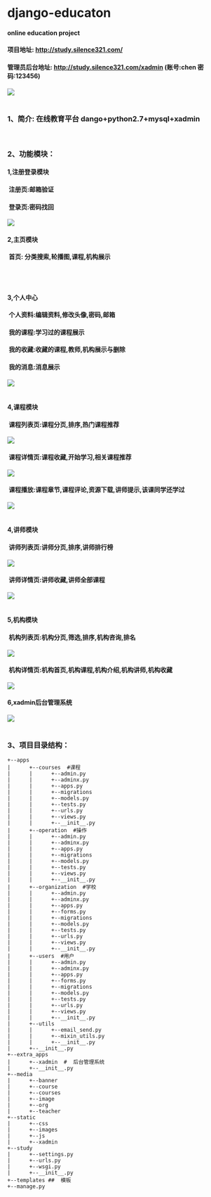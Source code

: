 # django-educaton

#### online education project
#### 项目地址: http://study.silence321.com/ 
#### 管理员后台地址: http://study.silence321.com/xadmin (账号:chen 密码:123456)
<img src="image/index.png"/>
<br/>
<br/>

### 1、简介: 在线教育平台 dango+python2.7+mysql+xadmin
<br/>

### 2、功能模块：
####  1,注册登录模块
####  注册页:邮箱验证
####  登录页:密码找回
<img src="image/register.png"/>
<br/>

####  2,主页模块
####  首页: 分类搜索,轮播图,课程,机构展示
<br/>
<br/>

####  3,个人中心
####  个人资料:编辑资料,修改头像,密码,邮箱
####  我的课程:学习过的课程展示
####  我的收藏:收藏的课程,教师,机构展示与删除
####  我的消息:消息展示
<img src="image/user.png"/>
<br/>
<br/>

####  4,课程模块
####  课程列表页:课程分页,排序,热门课程推荐
<img src="image/course.png"/>
<br/>

####  课程详情页:课程收藏,开始学习,相关课程推荐
<img src="image/coursedetail.png"/>
<br/>

####  课程播放:课程章节,课程评论,资源下载,讲师提示,该课同学还学过
<img src="image/comment.png"/>
<br/>
<br/>


####  4,讲师模块
####  讲师列表页:讲师分页,排序,讲师排行榜
<img src="image/teacher.png"/>
<br/>

####  讲师详情页:讲师收藏,讲师全部课程
<img src="image/teacherdetail.png"/>
<br/>
<br/>


####  5,机构模块
####  机构列表页:机构分页,筛选,排序,机构咨询,排名
<img src="image/org.png"/>
<br/>

####  机构详情页:机构首页,机构课程,机构介绍,机构讲师,机构收藏
<img src="image/orgdetail.png"/>
<br/>

####  6,xadmin后台管理系统
<img src="image/admin.png"/>
<br/>
<br/>


### 3、项目目录结构：

    +--apps
    |      +--courses  #课程
    |      |      +--admin.py
    |      |      +--adminx.py
    |      |      +--apps.py
    |      |      +--migrations
    |      |      +--models.py
    |      |      +--tests.py
    |      |      +--urls.py
    |      |      +--views.py
    |      |      +--__init__.py
    |      +--operation  #操作
    |      |      +--admin.py
    |      |      +--adminx.py
    |      |      +--apps.py
    |      |      +--migrations
    |      |      +--models.py
    |      |      +--tests.py
    |      |      +--views.py
    |      |      +--__init__.py
    |      +--organization  #学校
    |      |      +--admin.py
    |      |      +--adminx.py
    |      |      +--apps.py
    |      |      +--forms.py
    |      |      +--migrations
    |      |      +--models.py
    |      |      +--tests.py
    |      |      +--urls.py
    |      |      +--views.py
    |      |      +--__init__.py
    |      +--users  #用户
    |      |      +--admin.py
    |      |      +--adminx.py
    |      |      +--apps.py
    |      |      +--forms.py
    |      |      +--migrations
    |      |      +--models.py
    |      |      +--tests.py
    |      |      +--urls.py
    |      |      +--views.py
    |      |      +--__init__.py
    |      +--utils
    |      |      +--email_send.py
    |      |      +--mixin_utils.py
    |      |      +--__init__.py
    |      +--__init__.py
    +--extra_apps  
    |      +--xadmin  #  后台管理系统
    |      +--__init__.py
    +--media
    |      +--banner
    |      +--course
    |      +--courses
    |      +--image
    |      +--org
    |      +--teacher
    +--static
    |      +--css
    |      +--images
    |      +--js
    |      +--xadmin
    +--study
    |      +--settings.py
    |      +--urls.py
    |      +--wsgi.py
    |      +--__init__.py
    +--templates ##  模板
    +--manage.py 
